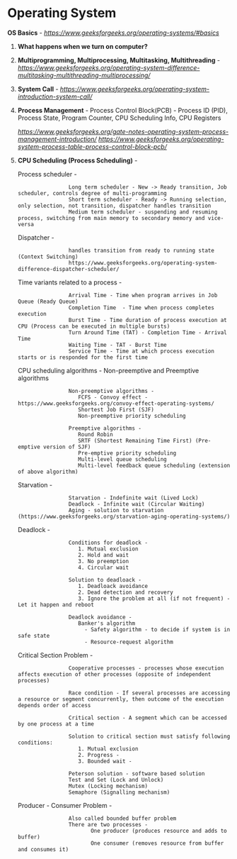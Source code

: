 # Operating System


**OS Basics**  - *https://www.geeksforgeeks.org/operating-systems/#basics*

1. **What happens when we turn on computer?**
2. **Multiprogramming, Multiprocessing, Multitasking, Multithreading** - *https://www.geeksforgeeks.org/operating-system-difference-multitasking-multithreading-multiprocessing/*
3. **System Call** - *https://www.geeksforgeeks.org/operating-system-introduction-system-call/*
4. **Process Management** - Process Control Block(PCB) - Process ID (PID), Process State, Program Counter, CPU Scheduling Info, CPU Registers 
  
   *https://www.geeksforgeeks.org/gate-notes-operating-system-process-management-introduction/*
   *https://www.geeksforgeeks.org/operating-system-process-table-process-control-block-pcb/*
   
5. **CPU Scheduling (Process Scheduling)** - 

   Process scheduler - 
   
                       Long term scheduler - New -> Ready transition, Job scheduler, controls degree of multi-programming
                       Short term scheduler - Ready -> Running selection, only selection, not transition, dispatcher handles transition
                       Medium term scheduler - suspending and resuming process, switching from main memory to secondary memory and vice-versa
   
   Dispatcher - 
        
                       handles transition from ready to running state (Context Switching)
                       https://www.geeksforgeeks.org/operating-system-difference-dispatcher-scheduler/
   
   Time variants related to a process - 
   
                       Arrival Time - Time when program arrives in Job Queue (Ready Queue)
                       Completion Time  - Time when process completes execution
                       Burst Time - Time duration of process execution at CPU (Process can be executed in multiple bursts)
                       Turn Around Time (TAT) - Completion Time - Arrival Time
                       Waiting Time - TAT - Burst Time
                       Service Time - Time at which process execution starts or is responded for the first time
                       
   CPU scheduling algorithms - Non-preemptive and Preemptive algorithms 
   
                       Non-preemptive algorithms - 
                          FCFS - Convoy effect - https://www.geeksforgeeks.org/convoy-effect-operating-systems/
                          Shortest Job First (SJF)
                          Non-preemptive priority scheduling
                       
                       Preemptive algorithms - 
                          Round Robin
                          SRTF (Shortest Remaining Time First) (Pre-emptive version of SJF)
                          Pre-emptive priority scheduling
                          Multi-level queue scheduling
                          Multi-level feedback queue scheduling (extension of above algorithm)
                       
   Starvation -
   
                       Starvation - Indefinite wait (Lived Lock)
                       Deadlock - Infinite wait (Circular Waiting)
                       Aging - solution to starvation (https://www.geeksforgeeks.org/starvation-aging-operating-systems/)
                       
   Deadlock -
   
                       Conditions for deadlock -
                          1. Mutual exclusion
                          2. Hold and wait
                          3. No preemption
                          4. Circular wait
                          
                       Solution to deadloack - 
                          1. Deadloack avoidance
                          2. Dead detection and recovery
                          3. Ignore the problem at all (if not frequent) - Let it happen and reboot
                          
                       Deadlock avoidance -
                          Banker's algorithm 
                            - Safety algorithm - to decide if system is in safe state
                            - Resource-request algorithm
                            
   Critical Section Problem - 
                        
                       Cooperative processes - processes whose execution affects execution of other processes (opposite of independent processes)
                       
                       Race condition - If several processes are accessing a resource or segment concurrently, then outcome of the execution depends order of access
                       
                       Critical section - A segment which can be accessed by one process at a time
                       
                       Solution to critical section must satisfy following conditions:
                          1. Mutual exclusion 
                          2. Progress - 
                          3. Bounded wait -
                          
                       Peterson solution - software based solution
                       Test and Set (Lock and Unlock)
                       Mutex (Locking mechanism)
                       Semaphore (Signalling mechanism)
                       
   Producer - Consumer Problem - 
    
                       Also called bounded buffer problem
                       There are two processes - 
                              One producer (produces resource and adds to buffer)
                              One consumer (removes resource from buffer and consumes it)
                       
